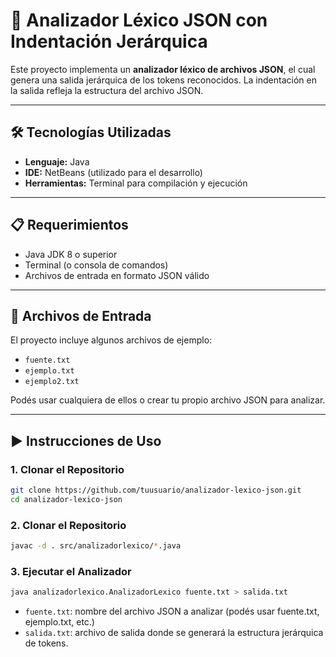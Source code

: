 # 🧠 Analizador Léxico JSON con Indentación Jerárquica

Este proyecto implementa un **analizador léxico de archivos JSON**, el cual genera una salida jerárquica de los tokens reconocidos. La indentación en la salida refleja la estructura del archivo JSON.

---

## 🛠️ Tecnologías Utilizadas

- **Lenguaje:** Java  
- **IDE:** NetBeans (utilizado para el desarrollo)  
- **Herramientas:** Terminal para compilación y ejecución

---

## 📋 Requerimientos

- Java JDK 8 o superior  
- Terminal (o consola de comandos)  
- Archivos de entrada en formato JSON válido  

---

## 📁 Archivos de Entrada

El proyecto incluye algunos archivos de ejemplo:

- `fuente.txt`
- `ejemplo.txt`
- `ejemplo2.txt`

Podés usar cualquiera de ellos o crear tu propio archivo JSON para analizar.

---

## ▶️ Instrucciones de Uso

### 1. Clonar el Repositorio

```bash
git clone https://github.com/tuusuario/analizador-lexico-json.git
cd analizador-lexico-json
```

### 2. Clonar el Repositorio

```bash
javac -d . src/analizadorlexico/*.java
```
### 3. Ejecutar el Analizador

```bash
java analizadorlexico.AnalizadorLexico fuente.txt > salida.txt
```
- `fuente.txt`: nombre del archivo JSON a analizar (podés usar fuente.txt, ejemplo.txt, etc.)
- `salida.txt`: archivo de salida donde se generará la estructura jerárquica de tokens.